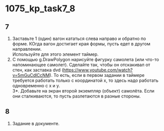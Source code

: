 # 1075_kp_task7_8  

## 7  
1. Заставьте 1 (один) вагон кататься слева направо и обратно по форме. КОгда вагон достигает края формы, пусть едет в другом направлении.  
Используйте для этого элемент таймер.
2. С помощью g.DrawPolygon нарисуйте фигурку самолета (или что-то напоминающее самолет). Сделайте так, чтобы он отскакивал от стен, как заставка dvd (https://www.youtube.com/watch?v=5mGuCdlCcNM). То есть, если в первом задании в таймере требуется работать только с координатой x, то здесь надо работать одновременно с x и y.  
3*.  Добавьте на экран второй экземпляр (объект) самолёта. Если они сталкиваются, то пусть разлетаются в разные стороны.  

## 8
1. Задание в документе.
